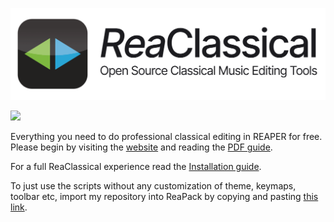 ![logo](https://github.com/chmaha/ReaClassical/raw/main/docs/images/reaclassical_os.png)

<img src="https://img.shields.io/liberapay/receives/chmaha.svg?logo=liberapay">

Everything you need to do professional classical editing in REAPER for free. Please begin by visiting the [website](https://chmaha.github.io/ReaClassical/) and reading the [PDF guide](https://github.com/chmaha/ReaClassical/raw/main/ReaClassical%20User%20Guide.pdf).

For a full ReaClassical experience read the [Installation guide](https://github.com/chmaha/ReaClassical/blob/main/install_instructions.md).

To just use the scripts without any customization of theme, keymaps, toolbar etc, import my repository into ReaPack by copying and pasting [this link](https://github.com/chmaha/ReaClassical/raw/main/index.xml).
